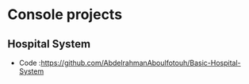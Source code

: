 # Console projects

## Hospital System
* Code :https://github.com/AbdelrahmanAboulfotouh/Basic-Hospital-System

